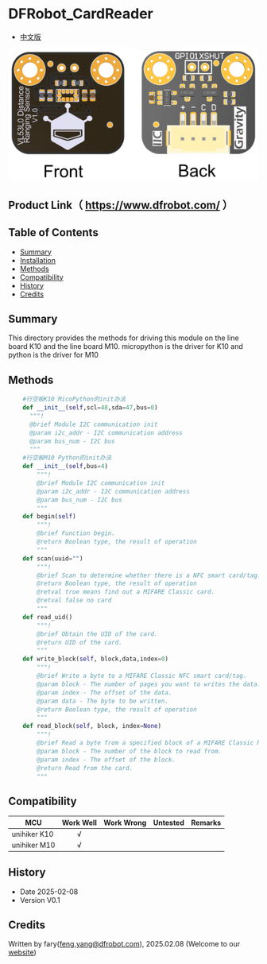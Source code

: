# DFRobot_CardReader

* [中文版](./README_CN.md)

![正反面svg效果图](../resources/images/SEN0245svg4.png)

## Product Link（ https://www.dfrobot.com/ ）
    
## Table of Contents

* [Summary](#summary)
* [Installation](#installation)
* [Methods](#methods)
* [Compatibility](#compatibility)
* [History](#history)
* [Credits](#credits)

## Summary
This directory provides the methods for driving this module on the line board K10 and the line board M10. micropython is the driver for K10 and python is the driver for M10

## Methods
```Python
    #行空板K10 MicoPython的init办法
    def __init__(self,scl=48,sda=47,bus=0)
      """!
      @brief Module I2C communication init
      @param i2c_addr - I2C communication address
      @param bus_num - I2C bus
      """
    #行空板M10 Python的init办法
    def __init__(self,bus=4)
        """!
        @brief Module I2C communication init
        @param i2c_addr - I2C communication address
        @param bus_num - I2C bus
        """
    def begin(self)
        """!
        @brief Function begin.
        @return Boolean type, the result of operation
        """
    def scan(uuid="")
        """!
        @brief Scan to determine whether there is a NFC smart card/tag.
        @return Boolean type, the result of operation
        @retval true means find out a MIFARE Classic card.
        @retval false no card
        """
    def read_uid()
        """!
        @brief Obtain the UID of the card.
        @return UID of the card.
        """
    def write_block(self, block,data,index=0)
        """!
        @brief Write a byte to a MIFARE Classic NFC smart card/tag.
        @param block - The number of pages you want to writes the data.
        @param index - The offset of the data.
        @param data - The byte to be written.
        @return Boolean type, the result of operation
        """
    def read_block(self, block, index=None)
        """!
        @brief Read a byte from a specified block of a MIFARE Classic NFC smart card/tag.
        @param block - The number of the block to read from.
        @param index - The offset of the block.
        @return Read from the card.
        """
```

## Compatibility

MCU                | Work Well    | Work Wrong   | Untested    | Remarks
------------------ | :----------: | :----------: | :---------: | -----
unihiker K10        |      √       |              |             | 
unihiker M10        |      √       |              |             | 


## History

- Date 2025-02-08
- Version V0.1
## Credits
Written by fary(feng.yang@dfrobot.com), 2025.02.08 (Welcome to our [website](https://www.dfrobot.com/))